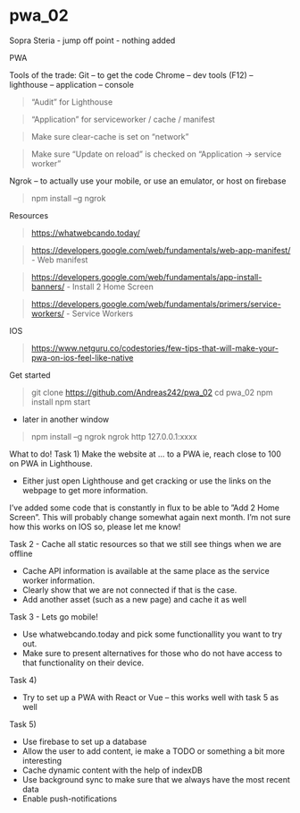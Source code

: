 # pwa_02
Sopra Steria - jump off point - nothing added

PWA

Tools of the trade:
Git – to get the code
Chrome – dev tools (F12) – lighthouse – application – console

>	“Audit” for Lighthouse

>	“Application” for serviceworker / cache / manifest

>	Make sure clear-cache is set on “network”

>	Make sure “Update on reload” is checked on “Application -> service worker”  

Ngrok – to actually use your mobile, or use an emulator, or host on firebase
>npm install –g ngrok

Resources
>https://whatwebcando.today/

>https://developers.google.com/web/fundamentals/web-app-manifest/  - Web manifest

>https://developers.google.com/web/fundamentals/app-install-banners/ - Install 2 Home Screen

>https://developers.google.com/web/fundamentals/primers/service-workers/ - Service Workers

IOS
>https://www.netguru.co/codestories/few-tips-that-will-make-your-pwa-on-ios-feel-like-native 

Get started
>git clone https://github.com/Andreas242/pwa_02
>cd pwa_02
>npm install
>npm start

- later in another window
>npm install –g ngrok
ngrok http 127.0.0.1:xxxx

What to do!
Task 1)
Make the website at … to a PWA ie, reach close to 100 on PWA in Lighthouse.
- Either just open Lighthouse and get cracking or use the links on the webpage to get more information.

I’ve added some code that is constantly in flux to be able to ”Add 2 Home Screen”. This will probably change somewhat again next month. I’m not sure how this works on IOS so, please let me know!

Task 2 - 
Cache all static resources so that we still see things when we are offline

-	Cache API information is available at the same place as the service worker information.
-	Clearly show that we are not connected if that is the case.
-	Add another asset (such as a new page) and cache it as well

Task 3 - 
Lets go mobile!
-	Use whatwebcando.today and pick some functionallity you want to try out.
-	Make sure to present alternatives for those who do not have access to that functionality on their device. 

Task 4)
- Try to set up a PWA with React or Vue – this works well with task 5 as well 

Task 5)
-	Use firebase to set up a database
-	Allow the user to add content, ie make a TODO or something a bit more interesting
-	Cache dynamic content with the help of indexDB
-	Use background sync to make sure that we always have the most recent data 
-	Enable push-notifications
